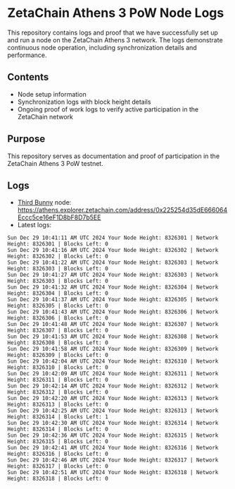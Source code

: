 # ZetaChain Athens 3 PoW Node Logs
This repository contains logs and proof that we have successfully set up and run a node on the ZetaChain Athens 3 network. The logs demonstrate continuous node operation, including synchronization details and performance.

## Contents
- Node setup information
- Synchronization logs with block height details
- Ongoing proof of work logs to verify active participation in the ZetaChain network

## Purpose
This repository serves as documentation and proof of participation in the ZetaChain Athens 3 PoW testnet.

## Logs

- [Third Bunny](https://thirdbunny.xyz/) node: https://athens.explorer.zetachain.com/address/0x225254d35dE666064Eccc5ce16eF1D8bF8D7b5EE
- Latest logs:
```
Sun Dec 29 10:41:11 AM UTC 2024 Your Node Height: 8326301 | Network Height: 8326301 | Blocks Left: 0
Sun Dec 29 10:41:16 AM UTC 2024 Your Node Height: 8326302 | Network Height: 8326302 | Blocks Left: 0
Sun Dec 29 10:41:22 AM UTC 2024 Your Node Height: 8326303 | Network Height: 8326303 | Blocks Left: 0
Sun Dec 29 10:41:27 AM UTC 2024 Your Node Height: 8326303 | Network Height: 8326303 | Blocks Left: 0
Sun Dec 29 10:41:32 AM UTC 2024 Your Node Height: 8326304 | Network Height: 8326304 | Blocks Left: 0
Sun Dec 29 10:41:37 AM UTC 2024 Your Node Height: 8326305 | Network Height: 8326305 | Blocks Left: 0
Sun Dec 29 10:41:43 AM UTC 2024 Your Node Height: 8326306 | Network Height: 8326306 | Blocks Left: 0
Sun Dec 29 10:41:48 AM UTC 2024 Your Node Height: 8326307 | Network Height: 8326307 | Blocks Left: 0
Sun Dec 29 10:41:53 AM UTC 2024 Your Node Height: 8326308 | Network Height: 8326308 | Blocks Left: 0
Sun Dec 29 10:41:58 AM UTC 2024 Your Node Height: 8326309 | Network Height: 8326309 | Blocks Left: 0
Sun Dec 29 10:42:04 AM UTC 2024 Your Node Height: 8326310 | Network Height: 8326310 | Blocks Left: 0
Sun Dec 29 10:42:09 AM UTC 2024 Your Node Height: 8326311 | Network Height: 8326311 | Blocks Left: 0
Sun Dec 29 10:42:14 AM UTC 2024 Your Node Height: 8326312 | Network Height: 8326312 | Blocks Left: 0
Sun Dec 29 10:42:20 AM UTC 2024 Your Node Height: 8326313 | Network Height: 8326313 | Blocks Left: 0
Sun Dec 29 10:42:25 AM UTC 2024 Your Node Height: 8326313 | Network Height: 8326314 | Blocks Left: 1
Sun Dec 29 10:42:30 AM UTC 2024 Your Node Height: 8326314 | Network Height: 8326314 | Blocks Left: 0
Sun Dec 29 10:42:36 AM UTC 2024 Your Node Height: 8326315 | Network Height: 8326315 | Blocks Left: 0
Sun Dec 29 10:42:41 AM UTC 2024 Your Node Height: 8326316 | Network Height: 8326316 | Blocks Left: 0
Sun Dec 29 10:42:46 AM UTC 2024 Your Node Height: 8326317 | Network Height: 8326317 | Blocks Left: 0
Sun Dec 29 10:42:51 AM UTC 2024 Your Node Height: 8326318 | Network Height: 8326318 | Blocks Left: 0
```
